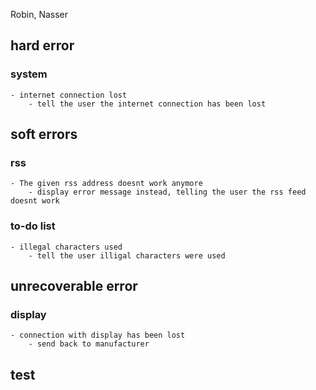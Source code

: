 Robin, Nasser

## hard error
### system
	- internet connection lost
		- tell the user the internet connection has been lost

## soft errors
### rss
	- The given rss address doesnt work anymore
		- display error message instead, telling the user the rss feed doesnt work
### to-do list
	- illegal characters used
		- tell the user illigal characters were used

## unrecoverable error
### display
	- connection with display has been lost
		- send back to manufacturer

## test
